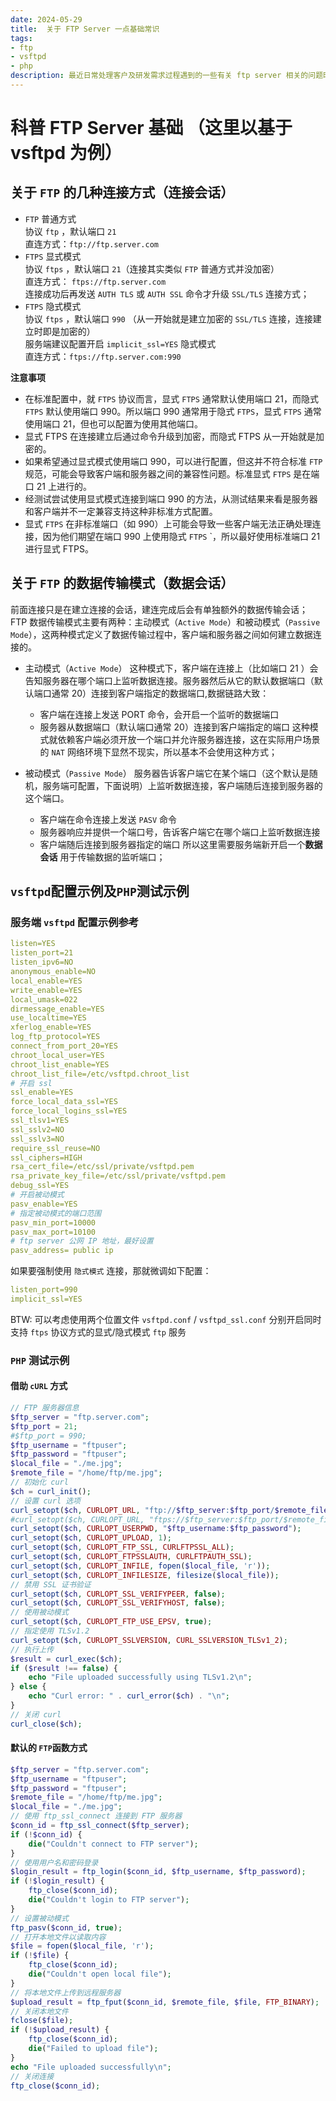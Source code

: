 ```yaml
---
date: 2024-05-29
title:  关于 FTP Server 一点基础常识
tags:
- ftp
- vsftpd
- php
description: 最近日常处理客户及研发需求过程遇到的一些有关 ftp server 相关的问题时回补一些古老的 ftp 基础知识点；
---
```

# 科普 FTP Server 基础 （这里以基于 vsftpd 为例）

## 关于 `FTP` 的几种连接方式（**连接会话**）
- `FTP` 普通方式  
  协议 `ftp` ，默认端口 `21`  
  直连方式：`ftp://ftp.server.com`  
- `FTPS` 显式模式  
  协议 `ftps` ，默认端口 `21`（连接其实类似 `FTP` 普通方式并没加密）  
  直连方式： `ftps://ftp.server.com`  
  连接成功后再发送 `AUTH TLS` 或 `AUTH SSL` 命令才升级 `SSL/TLS` 连接方式；  
- `FTPS` 隐式模式  
  协议 `ftps` ，默认端口 `990` （从一开始就是建立加密的 `SSL/TLS` 连接，连接建立时即是加密的）  
  服务端建议配置开启 `implicit_ssl=YES` 隐式模式  
  直连方式：`ftps://ftp.server.com:990`  

**注意事项**
* 在标准配置中，就 `FTPS` 协议而言，显式 `FTPS` 通常默认使用端口 21，而隐式 `FTPS` 默认使用端口 990。所以端口 990 通常用于隐式 `FTPS`，显式 `FTPS` 通常使用端口 21，但也可以配置为使用其他端口。
* 显式 FTPS 在连接建立后通过命令升级到加密，而隐式 FTPS 从一开始就是加密的。
* 如果希望通过显式模式使用端口 990，可以进行配置，但这并不符合标准 `FTP` 规范，可能会导致客户端和服务器之间的兼容性问题。标准显式 `FTPS` 是在端口 21 上进行的。
* 经测试尝试使用显式模式连接到端口 990 的方法，从测试结果来看是服务器和客户端并不一定兼容支持这种非标准方式配置。
* 显式 `FTPS` 在非标准端口（如 990）上可能会导致一些客户端无法正确处理连接，因为他们期望在端口 990 上使用隐式 `FTPS` `，所以最好使用标准端口 21 进行显式 FTPS。

## 关于 `FTP` 的数据传输模式（**数据会话**）
前面连接只是在建立连接的会话，建连完成后会有单独额外的数据传输会话；  
FTP 数据传输模式主要有两种：主动模式（`Active Mode`）和被动模式（`Passive Mode`），这两种模式定义了数据传输过程中，客户端和服务器之间如何建立数据连接的。
- 主动模式（`Active Mode`）
这种模式下，客户端在连接上（比如端口 21 ）会告知服务器在哪个端口上监听数据连接。服务器然后从它的默认数据端口（默认端口通常 20）连接到客户端指定的数据端口,数据链路大致：
  * 客户端在连接上发送 PORT 命令，会开启一个监听的数据端口
  * 服务器从数据端口（默认端口通常 20）连接到客户端指定的端口
这种模式就依赖客户端必须开放一个端口并允许服务器连接，这在实际用户场景的 `NAT` 网络环境下显然不现实，所以基本不会使用这种方式；

- 被动模式（`Passive Mode`）
服务器告诉客户端它在某个端口（这个默认是随机，服务端可配置，下面说明）上监听数据连接，客户端随后连接到服务器的这个端口。
  * 客户端在命令连接上发送 `PASV` 命令
  * 服务器响应并提供一个端口号，告诉客户端它在哪个端口上监听数据连接
  * 客户端随后连接到服务器指定的端口
所以这里需要服务端新开启一个**数据会话** 用于传输数据的监听端口；

## `vsftpd`配置示例及`PHP`测试示例
### 服务端 `vsftpd` 配置示例参考
```yaml
listen=YES
listen_port=21
listen_ipv6=NO
anonymous_enable=NO
local_enable=YES
write_enable=YES
local_umask=022
dirmessage_enable=YES
use_localtime=YES
xferlog_enable=YES
log_ftp_protocol=YES
connect_from_port_20=YES
chroot_local_user=YES
chroot_list_enable=YES
chroot_list_file=/etc/vsftpd.chroot_list
# 开启 ssl
ssl_enable=YES
force_local_data_ssl=YES
force_local_logins_ssl=YES
ssl_tlsv1=YES
ssl_sslv2=NO
ssl_sslv3=NO
require_ssl_reuse=NO
ssl_ciphers=HIGH
rsa_cert_file=/etc/ssl/private/vsftpd.pem
rsa_private_key_file=/etc/ssl/private/vsftpd.pem
debug_ssl=YES
# 开启被动模式
pasv_enable=YES
# 指定被动模式的端口范围
pasv_min_port=10000
pasv_max_port=10100
# ftp server 公网 IP 地址，最好设置
pasv_address= public ip
```
如果要强制使用 `隐式模式` 连接，那就微调如下配置：
```yaml
listen_port=990
implicit_ssl=YES
```
BTW: 可以考虑使用两个位置文件 `vsftpd.conf` / `vsftpd_ssl.conf` 分别开启同时支持 `ftps` 协议方式的显式/隐式模式 `ftp` 服务

### `PHP` 测试示例 
#### 借助 `cURL` 方式
```php
// FTP 服务器信息
$ftp_server = "ftp.server.com";
$ftp_port = 21;
#$ftp_port = 990;
$ftp_username = "ftpuser";
$ftp_password = "ftpuser";
$local_file = "./me.jpg";
$remote_file = "/home/ftp/me.jpg";
// 初始化 curl
$ch = curl_init();
// 设置 curl 选项
curl_setopt($ch, CURLOPT_URL, "ftp://$ftp_server:$ftp_port/$remote_file"); # 普通 ftp 协议
#curl_setopt($ch, CURLOPT_URL, "ftps://$ftp_server:$ftp_port/$remote_file"); # ftp over ssl 的 ftps 协议
curl_setopt($ch, CURLOPT_USERPWD, "$ftp_username:$ftp_password");
curl_setopt($ch, CURLOPT_UPLOAD, 1);
curl_setopt($ch, CURLOPT_FTP_SSL, CURLFTPSSL_ALL);
curl_setopt($ch, CURLOPT_FTPSSLAUTH, CURLFTPAUTH_SSL);
curl_setopt($ch, CURLOPT_INFILE, fopen($local_file, 'r'));
curl_setopt($ch, CURLOPT_INFILESIZE, filesize($local_file));
// 禁用 SSL 证书验证
curl_setopt($ch, CURLOPT_SSL_VERIFYPEER, false);
curl_setopt($ch, CURLOPT_SSL_VERIFYHOST, false);
// 使用被动模式
curl_setopt($ch, CURLOPT_FTP_USE_EPSV, true);
// 指定使用 TLSv1.2
curl_setopt($ch, CURLOPT_SSLVERSION, CURL_SSLVERSION_TLSv1_2);
// 执行上传
$result = curl_exec($ch);
if ($result !== false) {
    echo "File uploaded successfully using TLSv1.2\n";
} else {
    echo "Curl error: " . curl_error($ch) . "\n";
}
// 关闭 curl
curl_close($ch);
```
#### 默认的 `FTP`函数方式
```php
$ftp_server = "ftp.server.com";
$ftp_username = "ftpuser";
$ftp_password = "ftpuser";
$remote_file = "/home/ftp/me.jpg";
$local_file = "./me.jpg";
// 使用 ftp_ssl_connect 连接到 FTP 服务器
$conn_id = ftp_ssl_connect($ftp_server);
if (!$conn_id) {
    die("Couldn't connect to FTP server");
}
// 使用用户名和密码登录
$login_result = ftp_login($conn_id, $ftp_username, $ftp_password);
if (!$login_result) {
    ftp_close($conn_id);
    die("Couldn't login to FTP server");
}
// 设置被动模式
ftp_pasv($conn_id, true);
// 打开本地文件以读取内容
$file = fopen($local_file, 'r');
if (!$file) {
    ftp_close($conn_id);
    die("Couldn't open local file");
}
// 将本地文件上传到远程服务器
$upload_result = ftp_fput($conn_id, $remote_file, $file, FTP_BINARY);
// 关闭本地文件
fclose($file);
if (!$upload_result) {
    ftp_close($conn_id);
    die("Failed to upload file");
}
echo "File uploaded successfully\n";
// 关闭连接
ftp_close($conn_id);
```
